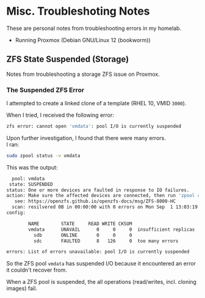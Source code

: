 # Misc. Troubleshoting Notes

These are personal notes from troubleshooting errors in my homelab.  

- Running Proxmox (Debian GNU/Linux 12 (bookworm))




## ZFS State Suspended (Storage)

Notes from troubleshooting a storage ZFS issue on Proxmox.  

### The Suspended ZFS Error
I attempted to create a linked clone of a template (RHEL 10, VMID `3000`).  

When I tried, I received the following error:

```bash
zfs error: cannot open 'vmdata': pool I/O is currently suspended
```

Upon further investigation, I found that there were many errors.  
I ran:
```bash
sudo zpool status -v vmdata
```

This was the output:
```bash
  pool: vmdata
 state: SUSPENDED
status: One or more devices are faulted in response to IO failures.
action: Make sure the affected devices are connected, then run 'zpool clear'.
   see: https://openzfs.github.io/openzfs-docs/msg/ZFS-8000-HC
  scan: resilvered 0B in 00:00:00 with 0 errors on Mon Sep  1 13:03:19 2025
config:

        NAME        STATE     READ WRITE CKSUM
        vmdata      UNAVAIL      0     0     0  insufficient replicas
          sdb       ONLINE       0     0     0
          sdc       FAULTED      8   126     0  too many errors

errors: List of errors unavailable: pool I/O is currently suspended
```

So the ZFS pool `vmdata` has suspended I/O because it encountered an error it
couldn't recover from.  

When a ZFS pool is suspended, the all operations (read/writes, incl. cloning
images) fail.  







